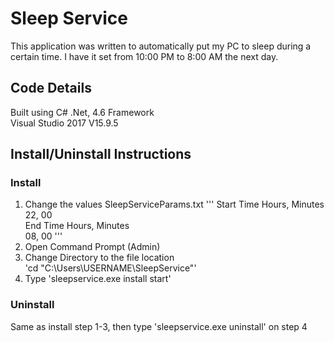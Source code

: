 # Sleep Service
This application was written to automatically put my PC to sleep during a certain time. I have it set from 10:00 PM to 8:00 AM the next day.

## Code Details
Built using C# .Net, 4.6 Framework  
Visual Studio 2017 V15.9.5

## Install/Uninstall Instructions
### Install
1. Change the values SleepServiceParams.txt
'''
Start Time Hours, Minutes  
22, 00  
End Time Hours, Minutes  
08, 00
'''
2. Open Command Prompt (Admin)
3. Change Directory to the file location  
'cd "C:\Users\USERNAME\SleepService"'
4. Type 'sleepservice.exe install start'

### Uninstall
Same as install step 1-3, then type 'sleepservice.exe uninstall' on step 4